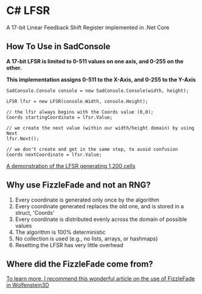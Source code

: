 # C# LFSR
 A 17-bit Linear Feedback Shift Register implemented in .Net Core 

## How To Use in SadConsole
**A 17-bit LFSR is limited to 0-511 values on one axis, and 0-255 on the other.**

**This implementation assigns 0-511 to the X-Axis, and 0-255 to the Y-Axis**

```
SadConsole.Console console = new SadConsole.Console(width, height);

LFSR lfsr = new LFSR(console.Width, console.Height);

// the lfsr always begins with the Coords value (0,0);
Coords startingCoordinate = lfsr.Value;

// we create the next value (within our width/height domain) by using Next
lfsr.Next();

// we don't create and get in the same step, to avoid confusion
Coords nextCoordinate = lfsr.Value;
```

[A demonstration of the LFSR generating 1,200 cells](https://youtu.be/77TmBRx6myM)

## Why use FizzleFade and not an RNG?

1. Every coordinate is generated only once by the algorithm
2. Every coordinate generated replaces the old one, and is stored in a struct, 'Coords'
2. Every coordinate is distributed evenly across the domain of possible values
3. The algorithm is 100% deterministic
4. No collection is used (e.g., no lists, arrays, or hashmaps)
6. Resetting the LFSR has very little overhead

## Where did the FizzleFade come from?
[To learn more, I recommend this wonderful article on the use of FizzleFade in Wolfenstein3D](https://fabiensanglard.net/fizzlefade/index.php)
